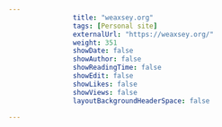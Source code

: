 ```yaml
---
                title: "weaxsey.org"
                tags: [Personal site]
                externalUrl: "https://weaxsey.org/"
                weight: 351
                showDate: false
                showAuthor: false
                showReadingTime: false
                showEdit: false
                showLikes: false
                showViews: false
                layoutBackgroundHeaderSpace: false
                
---
```

